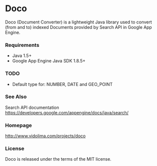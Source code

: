 Doco
====
Doco (Document Converter) is a lightweight Java library used to convert (from and to) indexed Documents provided by Search API in Google App Engine.

### Requirements
* Java 1.5+
* Google App Engine Java SDK 1.8.5+

### TODO
* Default type for: NUMBER, DATE and GEO_POINT

### See Also
Search API documentation
https://developers.google.com/appengine/docs/java/search/

### Homepage
http://www.vidolima.com/projects/doco

### License
Doco is released under the terms of the MIT license.
